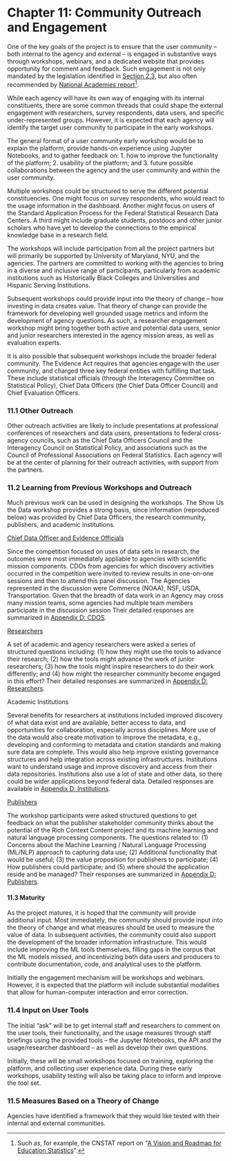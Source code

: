 # Chapter 11: Community Outreach and Engagement

One of the key goals of the project is to ensure that the user community – both internal to the agency and external – is engaged in substantive ways through workshops, webinars, and a dedicated website that provides opportunity for comment and feedback. Such engagement is not only mandated by the legislation identified in [Section 2.3](02-background.md#2.3-response-to-legislative-mandate-and-committee-recommendations), but also often recommended by [National Academies report](#user-content-fn-1)[^1].

While each agency will have its own way of engaging with its internal constituents, there are some common threads that could shape the external engagement with researchers, survey respondents, data users, and specific under-represented groups. However, it is expected that each agency will identify the target user community to participate in the early workshops.&#x20;

The general format of a user community early workshop would be to explain the platform, provide hands-on experience using Jupyter Notebooks, and to gather feedback on: 1. how to improve the functionality of the platform; 2. usability of the platform; and 3. future possible collaborations between the agency and the user community and within the user community.&#x20;

Multiple workshops could be structured to serve the different potential constituencies. One might focus on survey respondents, who would react to the usage information in the dashboard. Another might focus on users of the Standard Application Process for the Federal Statistical Research Data Centers. A third might include graduate students, postdocs and other junior scholars who have yet to develop the connections to the empirical knowledge base in a research field.&#x20;

The workshops will include participation from all the project partners but will primarily be supported by University of Maryland, NYU, and the agencies. The partners are committed to working with the agencies to bring in a diverse and inclusive range of participants, particularly from academic institutions such as Historically Black Colleges and Universities and Hispanic Serving Institutions.&#x20;

Subsequent workshops could provide input into the theory of change – how investing in data creates value. That theory of change can provide the framework for developing well grounded usage metrics and inform the development of agency questions. As such, a researcher engagement workshop might bring together both active and potential data users, senior and junior researchers interested in the agency mission areas, as well as evaluation experts.

It is also possible that subsequent workshops include the broader federal community. The Evidence Act requires that agencies engage with the user community, and charged three key federal entities with fulfilling that task. These include statistical officials (through the Interagency Committee on Statistical Policy), Chief Data Officers (the Chief Data Officer Council) and Chief Evaluation Officers.



### 11.1 Other Outreach

Other outreach activities are likely to include presentations at professional conferences of researchers and data users, presentations to federal cross-agency councils, such as the Chief Data Officers Council and the Interagency Council on Statistical Policy, and associations such as the Council of Professional Associations on Federal Statistics. Each agency will be at the center of planning for their outreach activities, with support from the partners.



### 11.2 Learning from Previous Workshops and Outreach

Much previous work can be used in designing the workshops. The Show Us the Data workshop provides a strong basis, since information (reproduced below) was provided by Chief Data Officers, the research community, publishers, and academic institutions.

[Chief Data Officer and Evidence Officials](https://coleridgeinitiative.org/show-us-the-data/stakeholder-questions#federal-agencies)

Since the competition focused on uses of data sets in research, the outcomes were most immediately appliable to agencies with scientific mission components. CDOs from agencies for which discovery activities occurred in the competition were invited to review results in one-on-one sessions and then to attend this panel discussion. The Agencies represented in the discussion were Commerce (NOAA), NSF, USDA, Transportation. Given that the breadth of data work in an Agency may cross many mission teams, some agencies had multiple team members participate in the discussion session Their detailed responses are summarized in [Appendix D: CDOS](appendix-d.md#chief-data-officers-and-evidence-act-officials).

[Researchers](https://coleridgeinitiative.org/show-us-the-data/stakeholder-questions#researchers)

A set of academic and agency researchers were asked a series of structured questions including: (1) how they might use the tools to advance their research; (2) how the tools might advance the work of junior researchers; (3) how the tools might inspire researchers to do their work differently; and (4) how might the researcher community become engaged in this effort? Their detailed responses are summarized in [Appendix D: Researchers](appendix-d.md#academic-researchers).

Academic Institutions

Several benefits for researchers at institutions included improved discovery of what data exist and are available, better access to data, and opportunities for collaboration, especially across disciplines. More use of the data would also create motivation to improve the metadata, e.g., developing and conforming to metadata and citation standards and making sure data are complete. This would also help improve existing governance structures and help integration across existing infrastructures. Institutions want to understand usage and improve discovery and access from their data repositories. Institutions also use a lot of state and other data, so there could be wider applications beyond federal data. Detailed responses are available in [Appendix D: Institutions](appendix-d.md#academic-institutions).

[Publishers](https://coleridgeinitiative.org/show-us-the-data/stakeholder-questions#publishers)

The workshop participants were asked structured questions to get feedback on what the publisher stakeholder community thinks about the potential of the Rich Context Content project and its machine learning and natural language processing components. The questions related to: (1) Concerns about the Machine Learning / Natural Language Processing (ML/NLP) approach to capturing data use; (2) Additional functionality that would be useful; (3) the value proposition for publishers to participate; (4) How publishers could participate; and (5) where should the application reside and be managed? Their responses are summarized in [Appendix D: Publishers](appendix-d.md#publishers).



#### 11.3 Maturity

As the project matures, it is hoped that the community will provide additional input. Most immediately, the community should provide input into the theory of change and what measures should be used to measure the value of data. In subsequent activities, the community could also support the development of the broader information infrastructure. This would include improving the ML tools themselves, filling gaps in the corpus that the ML models missed, and incentivizing both data users and producers to contribute documentation, code, and analytical uses to the platform.

Initially the engagement mechanism will be workshops and webinars. However, it is expected that the platform will include substantial modalities that allow for human-computer interaction and error correction.



### 11.4 Input on User Tools

The initial “ask” will be to get internal staff and researchers to comment on the user tools, their functionality, and the usage measures through staff briefings using the provided tools – the Jupyter Notebooks, the API and the usage/researcher dashboard – as well as develop their own questions.&#x20;

Initially, these will be small workshops focused on training, exploring the platform, and collecting user experience data. During these early workshops, usability testing will also be taking place to inform and improve the tool set.



### 11.5 Measures Based on a Theory of Change

Agencies have identified a framework that they would like tested with their internal and external communities.

[^1]: Such as, for example, the CNSTAT report on "[A Vision and Roadmap for Education Statistics](https://www.nationalacademies.org/our-work/a-vision-and-roadmap-for-education-statistics-in-2030-and-beyond)".
